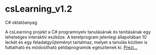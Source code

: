 # csLearning_v1.2
C# oktatóanyag

A csLearning projekt a C# programnyelv tanulásának és tanításának egy lehetséges interaktív eszköze. A keretprogram jelenlegi állapotában 10 leckét és egy feladatgyűjteményt tartalmaz, melyet a tanulás közben is futtatható és módosítható példaprogramok egészítenek ki. [Prezi...](https://prezi.com/uuwkkzuyxepz/cslearning-cs-oktatoanyag/?present=1)
